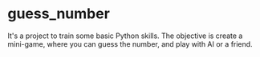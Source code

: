 # guess_number
It's a project to train some basic Python skills. The objective is create a mini-game, where you can guess the number, and play with AI or a friend.
